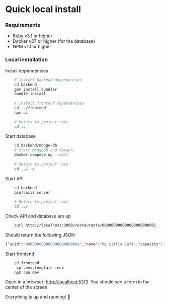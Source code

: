 # Quick local install

### Requirements

- Ruby v3.1 or higher
- Docker v27 or higher (for the database)
- NPM v10 or higher

### Local installation

Install dependencies

```bash
    # Install backend dependencies
    cd backend
    gem install bundler
    bundle install
    
    # Install frontend dependencies
    cd ../frontend
    npm ci
    
    # Return to project root
    cd ..
```

Start database

```bash
    cd backend/mongo-db
    # Start MongoDB and detach.
    docker compose up --wait
        
    # Return to project root
    cd ../../
```

Start API

```bash
    cd backend
    bin/rails server
    
    # Return to project root
    cd ../
```

Check API and database are up

```bash
    curl http://localhost:3000/restaurants/000000000000000000000001
```
    
Should return the following JSON:

```json
{"uuid":"000000000000000000000001","name":"My Little Café","capacity":10,"current_capacity":10,"max_party_size":10}
```

Start frontend

```bash
    cd frontend
     cp .env.template .env
    npm run dev
```

Open in a browser: [http://localhost:5173](http://localhost:5173). You should see a form
in the center of the screen.

Everything is up and running! 🎉
